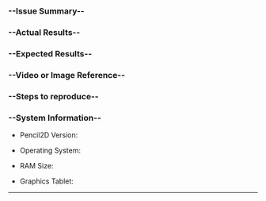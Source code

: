 <!--
This template utilizes the Markdown language for styling.
To style your comment please refer to Github's Markdown Guide https://guides.github.com/features/mastering-markdown/
Please use the SEARCH function before opening a new issue and look for your problem to avoid duplicates!
-->

### --Issue Summary--
<!-- (Optional) A brief overview of your issue (i.e When I use the paint bucket in a vector layer everything goes red) -->

### --Actual Results--
<!-- Explain what you actually got and how different it is from your expectations. -->

### --Expected Results--
<!-- Explain how the function should behave in the context you're using it. -->

### --Video or Image Reference--
<!-- (Optional) A screenshot or short video to show your problem -->

### --Steps to reproduce--
<!-- describe the exact steps to reproduce the problem as best as you can -->

### --System Information--
+ Pencil2D Version:
<!-- You can find the VERSION in Menu->Help->About, e.g., 0.5.4 or Nightly build 02 June 2017) -->

+ Operating System:
<!-- (e.g., Windows10, macOS 10.12, Ubuntu 16.04) -->

+ RAM Size:
<!-- (4GB, 8GB etc.) -->

+ Graphics Tablet:
<!-- (Optional) (Write your MODEL, e.g., WACOM Intuos 2) -->

---
<!--
### --For Code Contributors--
(Optional) You can use this space to point out relevant code chunks that are suspected to be causing the issue.

```C++
    Paste here code snippets relevant to your report like so:
    #include <iostream>

    int main() {
        std::cout << "Hello, World" << endl;        
        return 0;
    }

```
-->

